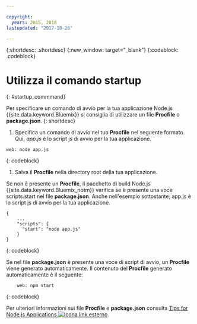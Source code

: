 ```yaml
---

copyright:
  years: 2015, 2018
lastupdated: "2017-10-26"

---
```


{:shortdesc: .shortdesc}
{:new_window: target="_blank"}
{:codeblock: .codeblock}


# Utilizza il comando startup
{: #startup_commmand}

Per specificare un comando di avvio per la tua applicazione Node.js {{site.data.keyword.Bluemix}} si consiglia di utilizzare un file **Procfile** o **package.json**.
{: shortdesc}

1. Specifica un comando di avvio nel tuo **Procfile** nel seguente formato. Qui, _app.js_ è lo script js di avvio per la tua applicazione.
```
web: node app.js
```
{: codeblock}

1. Salva il **Procfile** nella directory root della tua applicazione.

Se non è presente un **Procfile**, il pacchetto di build Node.js {{site.data.keyword.Bluemix_notm}} verifica se è presente una voce scripts.start nel file **package.json**. Anche nell'esempio sottostante, app.js è lo script js di avvio per la tua applicazione.
```
{
    ...   
    "scripts": {
      "start": "node app.js"
    }
}
```
{: codeblock}

Se nel file **package.json** è presente una voce di script di avvio, un **Procfile** viene generato automaticamente. Il contenuto del **Procfile** generato automaticamente è il seguente:
```
    web: npm start
```
{: codeblock}

Per ulteriori informazioni sui file **Procfile** e **package.json** consulta [Tips for Node.js Applications ![Icona link esterno](../../icons/launch-glyph.svg "Icona link esterno")](https://docs.cloudfoundry.org/buildpacks/node/node-tips.html).
